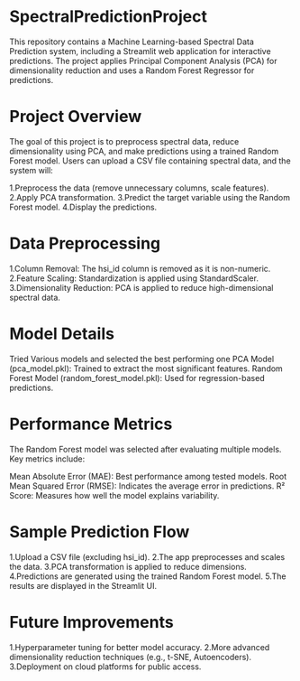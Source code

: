 # SpectralPredictionProject
This repository contains a Machine Learning-based Spectral Data Prediction system, including a Streamlit web application for interactive predictions. The project applies Principal Component Analysis (PCA) for dimensionality reduction and uses a Random Forest Regressor for predictions.

# Project Overview
The goal of this project is to preprocess spectral data, reduce dimensionality using PCA, and make predictions using a trained Random Forest model. Users can upload a CSV file containing spectral data, and the system will:

1.Preprocess the data (remove unnecessary columns, scale features).
2.Apply PCA transformation.
3.Predict the target variable using the Random Forest model.
4.Display the predictions.

# Data Preprocessing
1.Column Removal: The hsi_id column is removed as it is non-numeric.
2.Feature Scaling: Standardization is applied using StandardScaler.
3.Dimensionality Reduction: PCA is applied to reduce high-dimensional spectral data.

# Model Details
Tried Various models and selected the best performing one 
PCA Model (pca_model.pkl): Trained to extract the most significant features.
Random Forest Model (random_forest_model.pkl): Used for regression-based predictions.

# Performance Metrics
The Random Forest model was selected after evaluating multiple models. Key metrics include:

Mean Absolute Error (MAE): Best performance among tested models.
Root Mean Squared Error (RMSE): Indicates the average error in predictions.
R² Score: Measures how well the model explains variability.

# Sample Prediction Flow
1.Upload a CSV file (excluding hsi_id).
2.The app preprocesses and scales the data.
3.PCA transformation is applied to reduce dimensions.
4.Predictions are generated using the trained Random Forest model.
5.The results are displayed in the Streamlit UI.

# Future Improvements
1.Hyperparameter tuning for better model accuracy.
2.More advanced dimensionality reduction techniques (e.g., t-SNE, Autoencoders).
3.Deployment on cloud platforms for public access.
